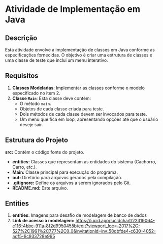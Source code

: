 # Atividade de Implementação em Java

## Descrição

Esta atividade envolve a implementação de classes em Java conforme as especificações fornecidas. O objetivo é criar uma estrutura de classes e uma classe de teste que inclui um menu interativo.

## Requisitos

1. **Classes Modeladas**: Implementar as classes conforme o modelo especificado no item 2.
2. **Classe `Main`**: Esta classe deve contém:
    - O método `main`.
    - Objetos de cada classe criada para teste.
    - Dois métodos de cada classe devem ser invocados para teste.
    - Um menu que fica em loop, apresentando opções até que o usuário deseje sair.

## Estrutura do Projeto

**src:** Contém o código fonte do projeto.
* **entities:** Classes que representam as entidades do sistema (Cachorro, Carro, etc.).
* **Main:** Classe principal para execução do programa.
* **out:** Diretório para arquivos gerados pela compilação.
* **.gitignore:** Define os arquivos a serem ignorados pelo Git.
* **README.md:** Este arquivo.


## Entities

1. **entities:** Imagens para desafio de modelagem de banco de dados
2. **Link de acesso à modelagem:** https://lucid.app/lucidchart/22319064-c116-4bbc-911a-8f2d9950455b/edit?viewport_loc=-2017%2C-527%2C1961%2C777%2C0_0&invitationId=inv_58dbfde4-c630-4052-adf5-9c933728e995